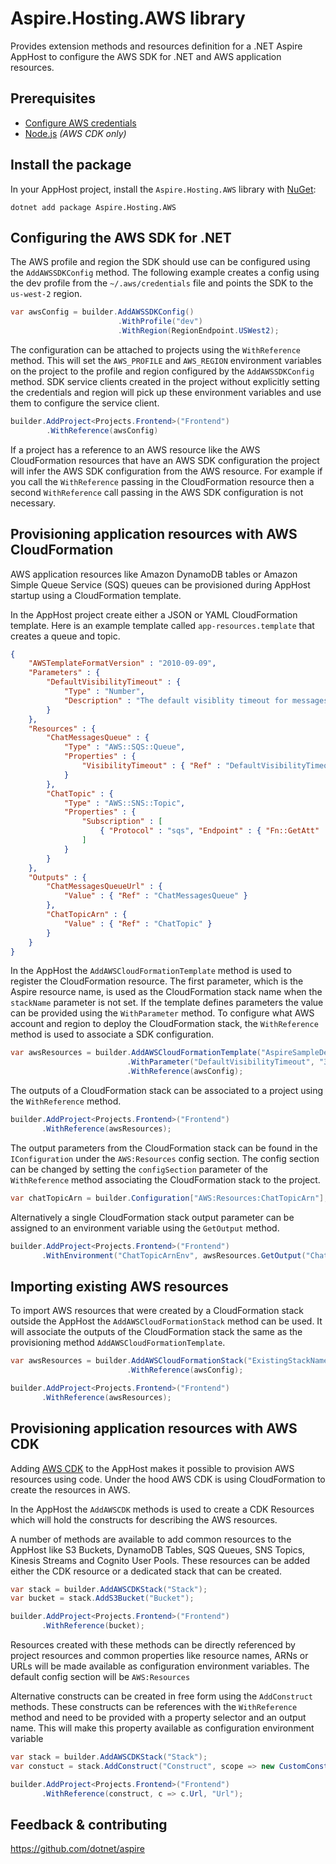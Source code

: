# Aspire.Hosting.AWS library

Provides extension methods and resources definition for a .NET Aspire AppHost to configure the AWS SDK for .NET and AWS application resources.

## Prerequisites

- [Configure AWS credentials](https://docs.aws.amazon.com/cli/latest/userguide/cli-configure-files.html)
- [Node.js](https://nodejs.org) _(AWS CDK only)_

## Install the package

In your AppHost project, install the `Aspire.Hosting.AWS` library with [NuGet](https://www.nuget.org):

```dotnetcli
dotnet add package Aspire.Hosting.AWS
```

## Configuring the AWS SDK for .NET

The AWS profile and region the SDK should use can be configured using the `AddAWSSDKConfig` method.
The following example creates a config using the dev profile from the `~/.aws/credentials` file and points the SDK to the
`us-west-2` region.

```csharp
var awsConfig = builder.AddAWSSDKConfig()
                        .WithProfile("dev")
                        .WithRegion(RegionEndpoint.USWest2);
```

The configuration can be attached to projects using the `WithReference` method. This will set the `AWS_PROFILE` and `AWS_REGION`
environment variables on the project to the profile and region configured by the `AddAWSSDKConfig` method. SDK service clients created in the
project without explicitly setting the credentials and region will pick up these environment variables and use them
to configure the service client.

```csharp
builder.AddProject<Projects.Frontend>("Frontend")
        .WithReference(awsConfig)
```

If a project has a reference to an AWS resource like the AWS CloudFormation resources that have an AWS SDK configuration
the project will infer the AWS SDK configuration from the AWS resource. For example if you call the `WithReference` passing
in the CloudFormation resource then a second `WithReference` call passing in the AWS SDK configuration is not necessary.

## Provisioning application resources with AWS CloudFormation

AWS application resources like Amazon DynamoDB tables or Amazon Simple Queue Service (SQS) queues can be provisioned during AppHost
startup using a CloudFormation template.

In the AppHost project create either a JSON or YAML CloudFormation template. Here is an example template called `app-resources.template` that creates a queue and topic.
```json
{
    "AWSTemplateFormatVersion" : "2010-09-09",
    "Parameters" : {
        "DefaultVisibilityTimeout" : {
            "Type" : "Number",
            "Description" : "The default visiblity timeout for messages in SQS queue."
        }
    },
    "Resources" : {
        "ChatMessagesQueue" : {
            "Type" : "AWS::SQS::Queue",
            "Properties" : {
                "VisibilityTimeout" : { "Ref" : "DefaultVisibilityTimeout" }
            }
        },
        "ChatTopic" : {
            "Type" : "AWS::SNS::Topic",
            "Properties" : {
                "Subscription" : [
                    { "Protocol" : "sqs", "Endpoint" : { "Fn::GetAtt" : [ "ChatMessagesQueue", "Arn" ] } }
                ]
            }
        }
    },
    "Outputs" : {
        "ChatMessagesQueueUrl" : {
            "Value" : { "Ref" : "ChatMessagesQueue" }
        },
        "ChatTopicArn" : {
            "Value" : { "Ref" : "ChatTopic" }
        }
    }
}
```

In the AppHost the `AddAWSCloudFormationTemplate` method is used to register the CloudFormation resource. The first parameter,
which is the Aspire resource name, is used as the CloudFormation stack name when the `stackName` parameter is not set.
If the template defines parameters the value can be provided using
the `WithParameter` method. To configure what AWS account and region to deploy the CloudFormation stack,
the `WithReference` method is used to associate a SDK configuration.

```csharp
var awsResources = builder.AddAWSCloudFormationTemplate("AspireSampleDevResources", "app-resources.template")
                          .WithParameter("DefaultVisibilityTimeout", "30")
                          .WithReference(awsConfig);
```

The outputs of a CloudFormation stack can be associated to a project using the `WithReference` method.

```csharp
builder.AddProject<Projects.Frontend>("Frontend")
       .WithReference(awsResources);
```

The output parameters from the CloudFormation stack can be found in the `IConfiguration` under the `AWS:Resources` config section. The config section
can be changed by setting the `configSection` parameter of the `WithReference` method associating the CloudFormation stack to the project.

```csharp
var chatTopicArn = builder.Configuration["AWS:Resources:ChatTopicArn"];
```

Alternatively a single CloudFormation stack output parameter can be assigned to an environment variable using the `GetOutput` method.

```csharp
builder.AddProject<Projects.Frontend>("Frontend")
       .WithEnvironment("ChatTopicArnEnv", awsResources.GetOutput("ChatTopicArn"))
```

## Importing existing AWS resources

To import AWS resources that were created by a CloudFormation stack outside the AppHost the `AddAWSCloudFormationStack` method can be used.
It will associate the outputs of the CloudFormation stack the same as the provisioning method `AddAWSCloudFormationTemplate`.

```csharp
var awsResources = builder.AddAWSCloudFormationStack("ExistingStackName")
                          .WithReference(awsConfig);

builder.AddProject<Projects.Frontend>("Frontend")
       .WithReference(awsResources);
```

## Provisioning application resources with AWS CDK

Adding [AWS CDK](https://aws.amazon.com/cdk/) to the AppHost makes it possible to provision AWS resources using code. Under the hood AWS CDK is using CloudFormation to create the resources in AWS.

In the AppHost the `AddAWSCDK` methods is used to create a CDK Resources which will hold the constructs for describing the AWS resources.

A number of methods are available to add common resources to the AppHost like S3 Buckets, DynamoDB Tables, SQS Queues, SNS Topics, Kinesis Streams and Cognito User Pools. These resources can be added either the CDK resource or a dedicated stack that can be created.

```csharp
var stack = builder.AddAWSCDKStack("Stack");
var bucket = stack.AddS3Bucket("Bucket");

builder.AddProject<Projects.Frontend>("Frontend")
       .WithReference(bucket);
```

Resources created with these methods can be directly referenced by project resources and common properties like resource names, ARNs or URLs will be made available as configuration environment variables. The default config section will be `AWS:Resources`

Alternative constructs can be created in free form using the `AddConstruct` methods. These constructs can be references with the `WithReference` method and need to be provided with a property selector and an output name. This will make this property available as configuration environment variable

```csharp
var stack = builder.AddAWSCDKStack("Stack");
var constuct = stack.AddConstruct("Construct", scope => new CustomConstruct(scope, "Construct"));

builder.AddProject<Projects.Frontend>("Frontend")
       .WithReference(construct, c => c.Url, "Url");
```

## Feedback & contributing

https://github.com/dotnet/aspire
